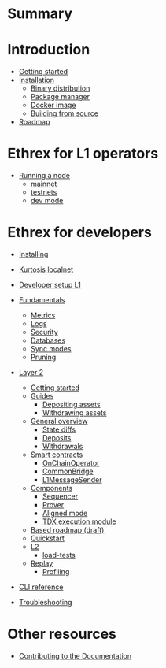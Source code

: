 # Summary
# Introduction
- [Getting started](./getting-started/README.md)
- [Installation](./getting-started/installation/README.md)
  - [Binary distribution](./getting-started/installation/binary_distribution.md)
  - [Package manager](./getting-started/installation/package_manager.md)
  - [Docker image](./getting-started/installation/docker_images.md)
  - [Building from source](./getting-started/installation/building_from_source.md)
- [Roadmap](./getting-started/roadmap.md)

# Ethrex for L1 operators
- [Running a node](./l1/running/README.md)
  - [mainnet](./l1/running/mainnet.md)
  - [testnets](./l1/running/testnet.md)
  - [dev mode](./l1/running/dev_mode.md)

# Ethrex for developers
- [Installing](./developers/installing/README.md)
- [Kurtosis localnet](./l1/quick-start-l1.md)
- [Developer setup L1](./l1/dev-setup-l1.md)
- [Fundamentals]()
  - [Metrics]()
  - [Logs]()
  - [Security]()
  - [Databases]()
  - [Sync modes]()
  - [Pruning]()

- [Layer 2](./l2/README.md)
  - [Getting started](./l2/getting_started.md)
  - [Guides](./l2/guides/README.md)
    - [Depositing assets](./l2/guides/depositing.md)
    - [Withdrawing assets](./l2/guides/withdrawing.md)
  - [General overview](./l2/overview.md)
    - [State diffs](./l2/state_diffs.md)
    - [Deposits](./l2/deposits.md)
    - [Withdrawals](./l2/withdrawals.md)
  - [Smart contracts](./l2/contracts.md)
    - [OnChainOperator]()
    - [CommonBridge]()
    - [L1MessageSender]()
  - [Components](./l2/components.md)
    - [Sequencer](./l2/sequencer.md)
    - [Prover](./l2/prover.md)
    - [Aligned mode](./l2/aligned_mode.md)
    - [TDX execution module](./l2/tdx.md)
  - [Based roadmap (draft)](./l2/roadmap.md)
  - [Quickstart](./developers/quickstart.md)
  - [L2](./developers/l2/README.md)
    - [load-tests](./developers/l2/load_tests.md)
  - [Replay](./ethrex_replay/ethrex_replay.md)
      - [Profiling](./ethrex_replay/profiling.md)
- [CLI reference]()
- [Troubleshooting]()

# Other resources

- [Contributing to the Documentation](./CONTRIBUTING_DOCS.md)
